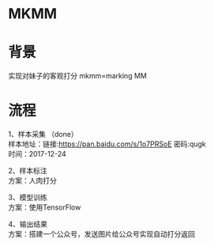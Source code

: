 # MKMM

# 背景  
实现对妹子的客观打分
mkmm=marking  MM

# 流程  
1、样本采集 （done）    
样本地址：链接:https://pan.baidu.com/s/1o7PRSoE  密码:qugk      
时间：2017-12-24 


2、样本标注  
方案：人肉打分

3、模型训练  
方案：使用TensorFlow 

4、输出结果  
方案：搭建一个公众号，发送图片给公众号实现自动打分返回

